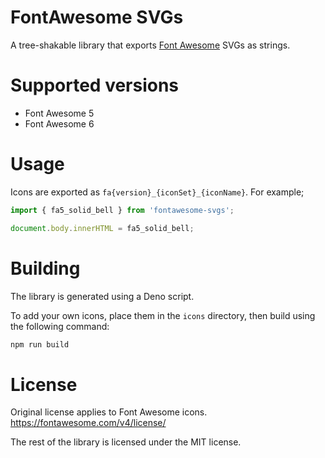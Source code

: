 # FontAwesome SVGs
A tree-shakable library that exports [Font Awesome](https://fontawesome.com/) SVGs as strings. 

# Supported versions
- Font Awesome 5
- Font Awesome 6

# Usage
Icons are exported as `fa{version}_{iconSet}_{iconName}`. For example;
```ts
import { fa5_solid_bell } from 'fontawesome-svgs';

document.body.innerHTML = fa5_solid_bell;
```

# Building
The library is generated using a Deno script. 

To add your own icons, place them in the `icons` directory, then build using the following command:
```sh
npm run build
```

# License
Original license applies to Font Awesome icons.
https://fontawesome.com/v4/license/

The rest of the library is licensed under the MIT license.